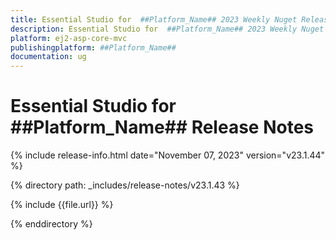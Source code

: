 ```yaml
---
title: Essential Studio for  ##Platform_Name## 2023 Weekly Nuget Release Release Notes  
description: Essential Studio for  ##Platform_Name## 2023 Weekly Nuget Release Release Notes  
platform: ej2-asp-core-mvc
publishingplatform: ##Platform_Name##
documentation: ug
---
```


# Essential Studio for  ##Platform_Name##   Release Notes  

{% include release-info.html date="November 07, 2023" version="v23.1.44" %} 

{% directory path: _includes/release-notes/v23.1.43 %}

{% include {{file.url}} %}

{% enddirectory %}

